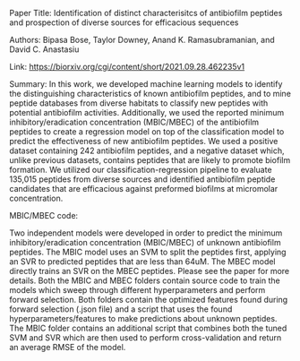 Paper Title: Identification of distinct characterisitcs of antibiofilm peptides and prospection of diverse sources for efficacious sequences

Authors: Bipasa Bose, Taylor Downey, Anand K. Ramasubramanian, and David C. Anastasiu

Link: https://biorxiv.org/cgi/content/short/2021.09.28.462235v1

Summary: In this work, we developed machine learning models to identify the distinguishing characteristics
of known antibiofilm peptides, and to mine peptide databases from diverse habitats to classify new peptides
with potential antibiofilm activities. Additionally, we used the reported minimum inhibitory/eradication
concentration (MBIC/MBEC) of the antibiofilm peptides to create a regression model on top of the classification
model to predict the effectiveness of new antibiofilm peptides. We used a positive dataset containing 242
antibiofilm peptides, and a negative dataset which, unlike previous datasets, contains peptides that are 
likely to promote biofilm formation. We utilized our classification-regression pipeline to evaluate 135,015 
peptides from diverse sources and identified antibiofilm peptide candidates that are efficacious against 
preformed biofilms at micromolar concentration.

MBIC/MBEC code:

Two independent models were developed in order to predict the minimum inhibitory/eradication
concentration (MBIC/MBEC) of unknown antibiofilm peptides. The MBIC model uses an SVM to split the
peptides first, applying an SVR to predicted peptides that are less than 64uM. The MBEC model directly
trains an SVR on the MBEC peptides. Please see the paper for more details.
Both the MBIC and MBEC folders contain source code to train the models which sweep through different
hyperparameters and perform forward selection. Both folders contain the optimized features found during 
forward selection (.json file) and a script that uses the found hyperparameters/features to make predictions 
about unknown peptides. The MBIC folder contains an additional script that combines both the tuned SVM 
and SVR which are then used to perform cross-validation and return an average RMSE of the model. 